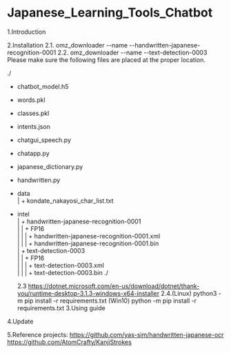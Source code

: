 # Japanese_Learning_Tools_Chatbot
1.Introduction

2.Installation
  2.1. omz_downloader --name --handwritten-japanese-recognition-0001
  2.2. omz_downloader --name --text-detection-0003
 Please make sure the following files are placed at the proper location.


./
+ chatbot_model.h5
+ words.pkl
+ classes.pkl
+ intents.json
+ chatgui_speech.py
+ chatapp.py
+ japanese_dictionary.py
+ handwritten.py  
+ data  
| + kondate_nakayosi_char_list.txt  
+ intel  
| + handwritten-japanese-recognition-0001  
| | + FP16  
| | | + handwritten-japanese-recognition-0001.xml  
| | | + handwritten-japanese-recognition-0001.bin  
| + text-detection-0003  
| | + FP16  
| | | + text-detection-0003.xml  
| | | + text-detection-0003.bin
./



  2.3 https://dotnet.microsoft.com/en-us/download/dotnet/thank-you/runtime-desktop-3.1.3-windows-x64-installer
  2.4.(Linux) python3 -m pip install -r requirements.txt
      (Win10) python -m pip install -r requirements.txt
3.Using guide

4.Update

5.Reference projects:
https://github.com/yas-sim/handwritten-japanese-ocr
https://github.com/AtomCrafty/KanjiStrokes
